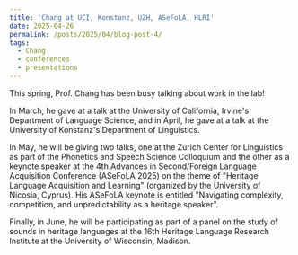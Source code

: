```yaml
---
title: 'Chang at UCI, Konstanz, UZH, ASeFoLA, HLRI'
date: 2025-04-26
permalink: /posts/2025/04/blog-post-4/
tags:
  - Chang
  - conferences
  - presentations
---
```


This spring, Prof. Chang has been busy talking about work in the lab!

In March, he gave at a talk at the University of California, Irvine's Department of Language Science, and in April, he gave at a talk at the University of Konstanz's Department of Linguistics.

In May, he will be giving two talks, one at the Zurich Center for Linguistics as part of the Phonetics and Speech Science Colloquium and the other as a keynote speaker at the 4th Advances in Second/Foreign Language Acquisition Conference (ASeFoLA 2025) on the theme of "Heritage Language Acquisition and Learning" (organized by the University of Nicosia, Cyprus). His ASeFoLA keynote is entitled "Navigating complexity, competition, and unpredictability as a heritage speaker".

Finally, in June, he will be participating as part of a panel on the study of sounds in heritage languages at the 16th Heritage Language Research Institute at the University of Wisconsin, Madison.
